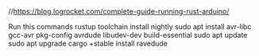 //https://blog.logrocket.com/complete-guide-running-rust-arduino/

Run this commands
rustup toolchain install nightly
sudo apt install avr-libc gcc-avr pkg-config avrdude libudev-dev build-essential
sudo apt update 
sudo apt upgrade
cargo +stable install ravedude